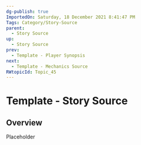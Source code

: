 ```yaml
---
dg-publish: true
ImportedOn: Saturday, 18 December 2021 8:41:47 PM
Tags: Category/Story-Source
parent:
  - Story Source
up:
  - Story Source
prev:
  - Template - Player Synopsis
next:
  - Template - Mechanics Source
RWtopicId: Topic_45
---
```

# Template - Story Source
## Overview
Placeholder

